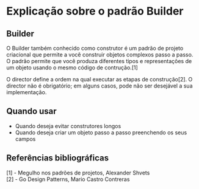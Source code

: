 # Explicação sobre o padrão Builder


## Builder
O Builder também conhecido como construtor é um padrão de projeto criacional que permite a você construir objetos complexos passo a passo. O padrão permite que você produza diferentes tipos e representações de um objeto usando o mesmo código de contrução.[1]

O director define a ordem na qual executar as etapas de construção[2]. O director não é obrigatório; em alguns casos, pode não ser desejável a sua implementação.

## Quando usar
* Quando deseja evitar construtores longos
* Quando deseja criar um objeto passo a passo preenchendo os seus campos

## Referências bibliográficas
[1] - Megulho nos padrões de projetos, Alexander Shvets  
[2] - Go Design Patterns, Mario Castro Contreras
